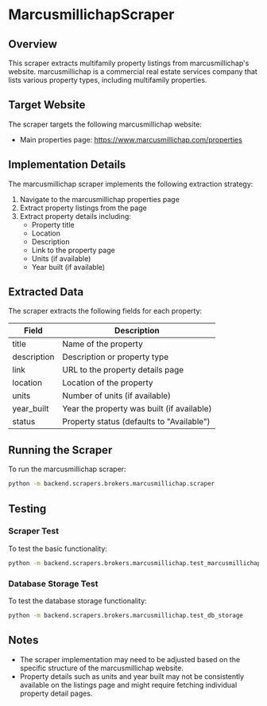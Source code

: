 # MarcusmillichapScraper

## Overview

This scraper extracts multifamily property listings from marcusmillichap's website. marcusmillichap is a commercial real estate services company that lists various property types, including multifamily properties.

## Target Website

The scraper targets the following marcusmillichap website:
- Main properties page: https://www.marcusmillichap.com/properties

## Implementation Details

The marcusmillichap scraper implements the following extraction strategy:

1. Navigate to the marcusmillichap properties page
2. Extract property listings from the page
3. Extract property details including:
   - Property title
   - Location
   - Description
   - Link to the property page
   - Units (if available)
   - Year built (if available)

## Extracted Data

The scraper extracts the following fields for each property:

| Field | Description |
|-------|-------------|
| title | Name of the property |
| description | Description or property type |
| link | URL to the property details page |
| location | Location of the property |
| units | Number of units (if available) |
| year_built | Year the property was built (if available) |
| status | Property status (defaults to "Available") |

## Running the Scraper

To run the marcusmillichap scraper:

```bash
python -m backend.scrapers.brokers.marcusmillichap.scraper
```

## Testing

### Scraper Test

To test the basic functionality:

```bash
python -m backend.scrapers.brokers.marcusmillichap.test_marcusmillichap_scraper
```

### Database Storage Test

To test the database storage functionality:

```bash
python -m backend.scrapers.brokers.marcusmillichap.test_db_storage
```

## Notes

- The scraper implementation may need to be adjusted based on the specific structure of the marcusmillichap website.
- Property details such as units and year built may not be consistently available on the listings page and might require fetching individual property detail pages.
